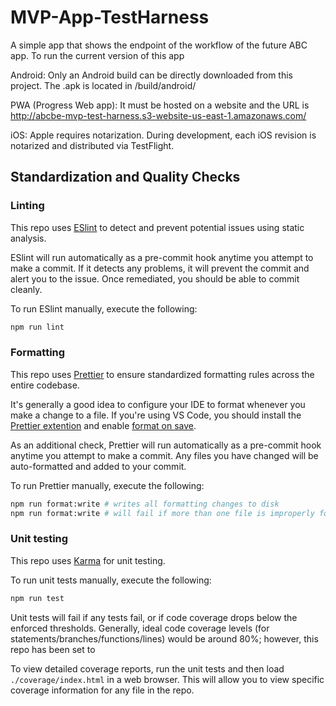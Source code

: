# MVP-App-TestHarness

A simple app that shows the endpoint of the workflow of the future ABC app.
To run the current version of this app

Android: Only an Android build can be directly downloaded from this project. The .apk is located in /build/android/

PWA (Progress Web app): It must be hosted on a website and the URL is http://abcbe-mvp-test-harness.s3-website-us-east-1.amazonaws.com/

iOS: Apple requires notarization. During development, each iOS revision is notarized and distributed via TestFlight.

## Standardization and Quality Checks

### Linting

This repo uses [ESlint](https://eslint.org/) to detect and prevent potential issues using static analysis.

ESlint will run automatically as a pre-commit hook anytime you attempt to make a commit. If it detects any problems, it will prevent the commit and alert you to the issue. Once remediated, you should be able to commit cleanly.

To run ESlint manually, execute the following:

```bash
npm run lint
```

### Formatting

This repo uses [Prettier](https://prettier.io/) to ensure standardized formatting rules across the entire codebase.

It's generally a good idea to configure your IDE to format whenever you make a change to a file. If you're using VS Code, you should install the [Prettier extention](https://marketplace.visualstudio.com/items?itemName=esbenp.prettier-vscode) and enable [format on save](https://code.visualstudio.com/updates/v1_6#_format-on-save).

As an additional check, Prettier will run automatically as a pre-commit hook anytime you attempt to make a commit. Any files you have changed will be auto-formatted and added to your commit.

To run Prettier manually, execute the following:

```bash
npm run format:write # writes all formatting changes to disk
npm run format:write # will fail if more than one file is improperly formatted
```

### Unit testing

This repo uses [Karma](https://angular.io/guide/testing) for unit testing.

To run unit tests manually, execute the following:

```bash
npm run test
```

Unit tests will fail if any tests fail, or if code coverage drops below the enforced thresholds. Generally, ideal code coverage levels (for statements/branches/functions/lines) would be around 80%; however, this repo has been set to

To view detailed coverage reports, run the unit tests and then load `./coverage/index.html` in a web browser. This will allow you to view specific coverage information for any file in the repo.
